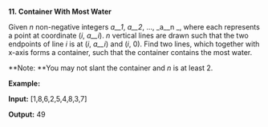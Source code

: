**11. Container With Most Water**

Given _n_ non-negative integers _a__1_, _a__2_, ..., _a__n _, where each represents a point at coordinate (_i_, _a__i_). _n_ vertical lines are drawn such that the two endpoints of line _i_ is at (_i_, _a__i_) and (_i_, 0). Find two lines, which together with x-axis forms a container, such that the container contains the most water.

**Note: **You may not slant the container and _n_ is at least 2.

**Example:**

**Input:** [1,8,6,2,5,4,8,3,7]

**Output:** 49
